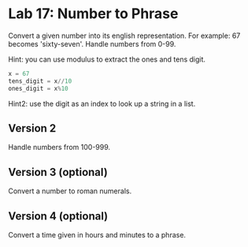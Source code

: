 # Lab 17: Number to Phrase

Convert a given number into its english representation. For example: 67 becomes 'sixty-seven'. Handle numbers from 0-99.


Hint: you can use modulus to extract the ones and tens digit.


```python
x = 67
tens_digit = x//10
ones_digit = x%10
```
Hint2: use the digit as an index to look up a string in a list.

## Version 2

Handle numbers from 100-999.

## Version 3 (optional)

Convert a number to roman numerals.

## Version 4 (optional)

Convert a time given in hours and minutes to a phrase.